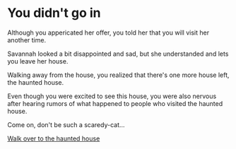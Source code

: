# You didn't go in
Although you appericated her offer, you told her that you will visit her another time.  

Savannah looked a bit disappointed and sad, but she understanded and lets you leave her house.  

Walking away from the house, you realized that there's one more house left, the haunted house.  

Even though you were excited to see this house, you were also nervous after hearing rumors of what happened to people who visited the haunted house.  

Come on, don't be such a scaredy-cat...   

[Walk over to the haunted house](../haunted/haunted.md)